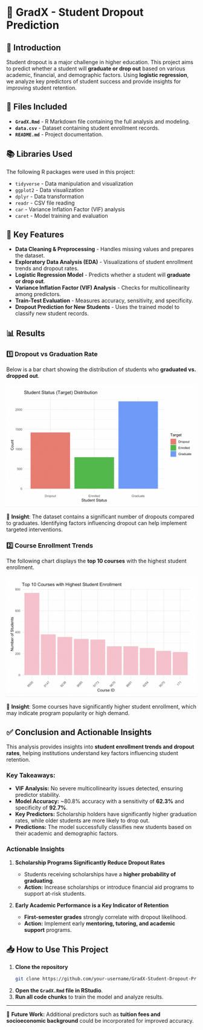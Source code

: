 # 📌 GradX - Student Dropout Prediction

## 📝 Introduction
Student dropout is a major challenge in higher education. This project aims to predict whether a student will **graduate or drop out** based on various academic, financial, and demographic factors. Using **logistic regression**, we analyze key predictors of student success and provide insights for improving student retention.

## 📂 Files Included
- **`GradX.Rmd`** - R Markdown file containing the full analysis and modeling.
- **`data.csv`** - Dataset containing student enrollment records.
- **`README.md`** - Project documentation.

## 📚 Libraries Used
The following R packages were used in this project:
- `tidyverse` - Data manipulation and visualization
- `ggplot2` - Data visualization
- `dplyr` - Data transformation
- `readr` - CSV file reading
- `car` - Variance Inflation Factor (VIF) analysis
- `caret` - Model training and evaluation

## 🚀 Key Features
- **Data Cleaning & Preprocessing** - Handles missing values and prepares the dataset.
- **Exploratory Data Analysis (EDA)** - Visualizations of student enrollment trends and dropout rates.
- **Logistic Regression Model** - Predicts whether a student will **graduate or drop out**.
- **Variance Inflation Factor (VIF) Analysis** - Checks for multicollinearity among predictors.
- **Train-Test Evaluation** - Measures accuracy, sensitivity, and specificity.
- **Dropout Prediction for New Students** - Uses the trained model to classify new student records.

## 📊 Results

### **1️⃣ Dropout vs Graduation Rate**
Below is a bar chart showing the distribution of students who **graduated vs. dropped out**.

![Dropout vs Graduation Rate](GradVsDrop.png)

🔹 **Insight**: The dataset contains a significant number of dropouts compared to graduates. Identifying factors influencing dropout can help implement targeted interventions.

### **2️⃣ Course Enrollment Trends**
The following chart displays the **top 10 courses** with the highest student enrollment.

![Top 10 Course Enrollments](CourseEnrolments.png)

🔹 **Insight**: Some courses have significantly higher student enrollment, which may indicate program popularity or high demand.

  ## ✅ Conclusion and Actionable Insights
This analysis provides insights into **student enrollment trends and dropout rates**, helping institutions understand key factors influencing student retention.

### **Key Takeaways:**
- **VIF Analysis:** No severe multicollinearity issues detected, ensuring predictor stability.
- **Model Accuracy:** ~80.8% accuracy with a sensitivity of **62.3%** and specificity of **92.7%**.
- **Key Predictors:** Scholarship holders have significantly higher graduation rates, while older students are more likely to drop out.
- **Predictions:** The model successfully classifies new students based on their academic and demographic factors.


### **Actionable Insights**
1. **Scholarship Programs Significantly Reduce Dropout Rates**
   - Students receiving scholarships have a **higher probability of graduating**.
   - **Action:** Increase scholarships or introduce financial aid programs to support at-risk students.

2. **Early Academic Performance is a Key Indicator of Retention**
   - **First-semester grades** strongly correlate with dropout likelihood.
   - **Action:** Implement early **mentoring, tutoring, and academic support** programs.

## 📥 How to Use This Project
1. **Clone the repository**
   ```sh
   git clone https://github.com/your-username/GradX-Student-Dropout-Prediction.git
   ```
2. **Open the `GradX.Rmd` file in RStudio**.
3. **Run all code chunks** to train the model and analyze results.

---
🚀 **Future Work:** Additional predictors such as **tuition fees and socioeconomic background** could be incorporated for improved accuracy.
